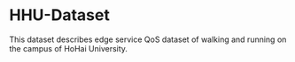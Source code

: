 # HHU-Dataset
This dataset describes edge service QoS dataset of walking and running on the campus of HoHai University.

